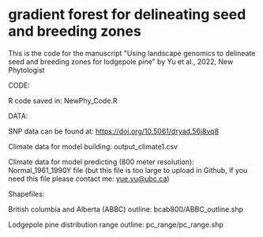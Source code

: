 # gradient forest for delineating seed and breeding zones
This is the code for the manuscript "Using landscape genomics to delineate seed and breeding zones for lodgepole pine" by Yu et al., 2022, New Phytologist

CODE:


R code saved in: NewPhy_Code.R

DATA:


SNP data can be found at: https://doi.org/10.5061/dryad.56j8vq8 


Climate data for model building: output_climate1.csv


Climate data for model predicting (800 meter resolution): Normal_1961_1990Y file (but this file is too large to upload in Github, if you need this file please contact me: yue.yu@ubc.ca)

Shapefiles:


British columbia and Alberta (ABBC) outline: bcab800/ABBC_outline.shp


Lodgepole pine distribution range outline: pc_range/pc_range.shp
